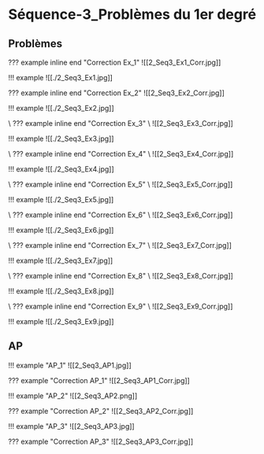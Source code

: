 # Séquence-3_Problèmes du 1er degré


## Problèmes

??? example inline end "Correction Ex_1"
    ![[2_Seq3_Ex1_Corr.jpg]]

!!! example
    ![[./2_Seq3_Ex1.jpg]]

??? example inline end "Correction Ex_2"
    ![[2_Seq3_Ex2_Corr.jpg]]

!!! example
    ![[./2_Seq3_Ex2.jpg]]

\ ??? example inline end "Correction Ex_3"
\    ![[2_Seq3_Ex3_Corr.jpg]]

!!! example
    ![[./2_Seq3_Ex3.jpg]]

\ ??? example inline end "Correction Ex_4"
\    ![[2_Seq3_Ex4_Corr.jpg]]

!!! example
    ![[./2_Seq3_Ex4.jpg]]

\ ??? example inline end "Correction Ex_5"
\   ![[2_Seq3_Ex5_Corr.jpg]]

!!! example
    ![[./2_Seq3_Ex5.jpg]]

\ ??? example inline end "Correction Ex_6"
\    ![[2_Seq3_Ex6_Corr.jpg]]

!!! example
    ![[./2_Seq3_Ex6.jpg]]


\ ??? example inline end "Correction Ex_7"
\    ![[2_Seq3_Ex7_Corr.jpg]]

!!! example
    ![[./2_Seq3_Ex7.jpg]]


\ ??? example inline end "Correction Ex_8"
\    ![[2_Seq3_Ex8_Corr.jpg]]

!!! example
    ![[./2_Seq3_Ex8.jpg]]


\ ??? example inline end "Correction Ex_9"
\    ![[2_Seq3_Ex9_Corr.jpg]]

!!! example
    ![[./2_Seq3_Ex9.jpg]]

## AP


!!! example "AP_1"
    ![[2_Seq3_AP1.jpg]] 

??? example "Correction AP_1"
    ![[2_Seq3_AP1_Corr.jpg]]

    
!!! example "AP_2"
    ![[2_Seq3_AP2.png]]   

??? example "Correction AP_2"
    ![[2_Seq3_AP2_Corr.jpg]]


!!! example "AP_3"
    ![[2_Seq3_AP3.jpg]]   

??? example "Correction AP_3"
    ![[2_Seq3_AP3_Corr.jpg]]
